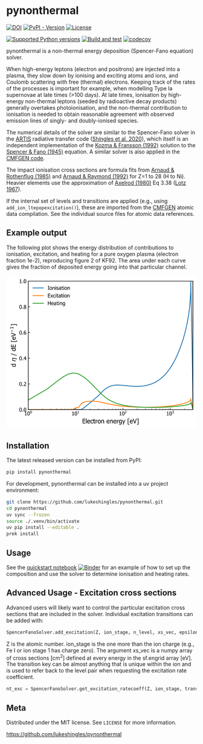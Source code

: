 # pynonthermal
[![DOI](https://zenodo.org/badge/359805556.svg)](https://zenodo.org/badge/latestdoi/359805556)
[![PyPI - Version](https://img.shields.io/pypi/v/pynonthermal)](https://pypi.org/project/pynonthermal)
[![License](https://img.shields.io/github/license/lukeshingles/pynonthermal)](https://github.com/lukeshingles/pynonthermal/blob/main/LICENSE)

[![Supported Python versions](https://img.shields.io/pypi/pyversions/pynonthermal)](https://pypi.org/project/pynonthermal/)
[![Build and test](https://github.com/lukeshingles/pynonthermal/actions/workflows/pytest.yml/badge.svg)](https://github.com/lukeshingles/pynonthermal/actions/workflows/pytest.yml)
[![codecov](https://codecov.io/gh/lukeshingles/pynonthermal/branch/main/graph/badge.svg?token=574XDCYFIi)](https://codecov.io/gh/lukeshingles/pynonthermal)

pynonthermal is a non-thermal energy deposition (Spencer-Fano equation) solver.

When high-energy leptons (electron and positrons) are injected into a plasma, they slow down by ionising and exciting atoms and ions, and Coulomb scattering with free (thermal) electrons. Keeping track of the rates of the processes is important for example, when modelling Type Ia supernovae at late times (>100 days). At late times, ionisation by high-energy non-thermal leptons (seeded by radioactive decay products) generally overtakes photoionisation, and the non-thermal contribution to ionisation is needed to obtain reasonable agreement with observed emission lines of singly- and doubly-ionised species.

The numerical details of the solver are similar to the Spencer-Fano solver in the [ARTIS](https://github.com/artis-mcrt/artis) radiative transfer code ([Shingles et al. 2020](https://ui.adsabs.harvard.edu/abs/2020MNRAS.492.2029S/abstract)), which itself is an independent implementation of the [Kozma & Fransson (1992)](https://ui.adsabs.harvard.edu/abs/1992ApJ...390..602K/abstract) solution to the [Spencer & Fano (1945)](https://ui.adsabs.harvard.edu/abs/1954PhRv...93.1172S/abstract) equation. A similar solver is also applied in the [CMFGEN code](https://kookaburra.phyast.pitt.edu/hillier/web/CMFGEN.htm).

The impact ionisation cross sections are formula fits from [Arnaud & Rothenflug (1985)](https://ui.adsabs.harvard.edu/abs/1985A%26AS...60..425A/abstract) and [Arnaud & Raymond (1992)](https://ui.adsabs.harvard.edu/abs/1992ApJ...398..394A/abstract) for Z=1 to 28 (H to Ni). Heavier elements use the approximation of [Axelrod (1980)](https://ui.adsabs.harvard.edu/abs/1980PhDT.........1A/abstract) Eq 3.38 ([Lotz 1967](https://doi.org/10.1007/BF01325928)).

If the internal set of levels and transitions are applied (e.g., using ```add_ion_ltepopexcitation()```), these are imported from the [CMFGEN](https://kookaburra.phyast.pitt.edu/hillier/web/CMFGEN.htm) atomic data compilation. See the individual source files for atomic data references.

## Example output
The following plot shows the energy distribution of contributions to ionisation, excitation, and heating for a pure oxygen plasma (electron fraction 1e-2), reproducing figure 2 of KF92. The area under each curve gives the fraction of deposited energy going into that particular channel.

![Emission plot](https://raw.githubusercontent.com/lukeshingles/pynonthermal/main/docs/oxygen_channels.svg)

## Installation
The latest released version can be installed from PyPI:
```sh
pip install pynonthermal
```

For development, pynonthermal can be installed into a uv project environment:
```sh
git clone https://github.com/lukeshingles/pynonthermal.git
cd pynonthermal
uv sync --frozen
source ./.venv/bin/activate
uv pip install --editable .
prek install
```

## Usage
See the [quickstart notebook](https://github.com/lukeshingles/pynonthermal/blob/main/quickstart.ipynb) [![Binder](https://mybinder.org/badge_logo.svg)](https://mybinder.org/v2/gh/lukeshingles/pynonthermal/HEAD?filepath=quickstart.ipynb) for an example of how to set up the composition and use the solver to determine ionisation and heating rates.

## Advanced Usage - Excitation cross sections
Advanced users will likely want to control the particular excitation cross sections that are included in the solver. Individual excitation transitions can be added with:

```python
SpencerFanoSolver.add_excitation(Z, ion_stage, n_level, xs_vec, epsilon_trans_ev, transitionkey=(lower, upper))
```
Z is the atomic number. ion_stage is the one more than the ion charge (e.g., Fe I or ion stage 1 has charge zero). The argument xs_vec is a numpy array of cross sections [cm<sup>2</sup>] defined at every energy in the sf.engrid array [eV]. The transition key can be almost anything that is unique within the ion and is used to refer back to the level pair when requesting the excitation rate coefficient.

```python
nt_exc = SpencerFanoSolver.get_excitation_ratecoeff(Z, ion_stage, transitionkey)
```

## Meta

Distributed under the MIT license. See ``LICENSE`` for more information.

https://github.com/lukeshingles/pynonthermal
